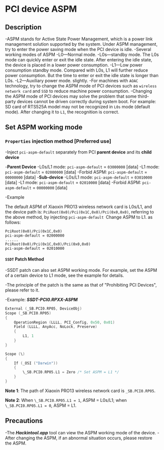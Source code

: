 # PCI device ASPM

## Description

-ASPM stands for Active State Power Management, which is a power link management solution supported by the system. Under ASPM management, try to enter the power saving mode when the PCI device is idle.
-Several working modes of ASPM
  -L0—Normal mode.
  -L0s—standby mode. The L0s mode can quickly enter or exit the idle state. After entering the idle state, the device is placed in a lower power consumption.
  -L1—Low power consumption standby mode. Compared with L0s, L1 will further reduce power consumption. But the time to enter or exit the idle state is longer than L0s.
  -L2—Auxiliary power mode. slightly.
-For machines with `AOAC` technology, try to change the ASPM mode of PCI devices such as `wireless network card` and `SSD` to reduce machine power consumption.
-Changing the ASPM mode of PCI devices may solve the problem that some third-party devices cannot be driven correctly during system boot. For example: SD card of RTS525A model may not be recognized in `L0s` mode (default mode). After changing it to `L1`, the recognition is correct.

## Set ASPM working mode

### `Properties` injection method [**Preferred use**]

-Inject `pci-aspm-default` separately from PCI **parent device** and its **child device**

  -**Parent Device**
    -L0s/L1 mode: `pci-aspm-default` = `03000000` [data]
    -L1 mode: `pci-aspm-default` = `02000000` [data]
    -Forbid ASPM: `pci-aspm-default` = `00000000` [data]
  -**Sub-device**
    -L0s/L1 mode: `pci-aspm-default` = `03010000` [data]
    -L1 mode: `pci-aspm-default` = `02010000` [data]
    -Forbid ASPM: `pci-aspm-default` = `00000000` [data]

-Example

  The default ASPM of Xiaoxin PRO13 wireless network card is L0s/L1, and the device path is: `PciRoot(0x0)/Pci(0x1C,0x0)/Pci(0x0,0x0)`, referring to the above method, by injecting `pci-aspm-default `Change ASPM to L1. as follows:
  
  ```text
  PciRoot(0x0)/Pci(0x1C,0x0)
  pci-aspm-default = 02000000
  ......
  PciRoot(0x0)/Pci(0x1C,0x0)/Pci(0x0,0x0)
  pci-aspm-default = 02010000
  ```

#### `SSDT` Patch Method

-SSDT patch can also set ASPM working mode. For example, set the ASPM of a certain device to L1 mode, see the example for details.

-The principle of the patch is the same as that of "Prohibiting PCI Devices", please refer to it.

-Example: ***SSDT-PCI0.RPXX-ASPM***

  ```Swift
  External (_SB.PCI0.RP05, DeviceObj)
  Scope (_SB.PCI0.RP05)
  {
      OperationRegion (LLLL, PCI_Config, 0x50, 0x01)
      Field (LLLL, AnyAcc, NoLock, Preserve)
      {
          L1, 1
      }
  }
  
  Scope (\)
  {
      If (_OSI ("Darwin"))
      {
          \_SB.PCI0.RP05.L1 = Zero /* Set ASPM = L1 */
      }
  }
  ```

  **Note 1**: The path of Xiaoxin PRO13 wireless network card is `_SB.PCI0.RP05`.

  **Note 2**: When `\_SB.PCI0.RP05.L1 = 1`, ASPM = L0s/L1; when `\_SB.PCI0.RP05.L1 = 0`, ASPM = L1.

## Precautions

-The ***Hackintool.app*** tool can view the ASPM working mode of the device.
-After changing the ASPM, if an abnormal situation occurs, please restore the ASPM.
